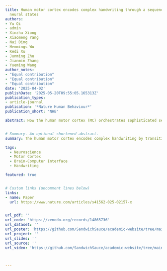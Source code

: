 ```yaml
---
title: Human motor cortex encodes complex handwriting through a sequence of stable
  neural states
authors:
- Yu Qi
- admin
- Xinzhu Xiong
- Xiaomeng Yang
- Nai Ding
- Hemmings Wu
- Kedi Xu
- Junming Zhu
- Jianmin Zhang
- Yueming Wang
author_notes:
- "Equal contribution"
- "Equal contribution"
- "Equal contribution"
date: '2025-04-02'
publishDate: '2025-05-20T09:55:05.165313Z'
publication_types:
- article-journal
publication: '*Nature Human Behaviour*'
publication_short: 'NHB'

abstract: How the human motor cortex (MC) orchestrates sophisticated sequences of fine movements such as handwriting remains a puzzle. Here we investigate this question through Utah array recordings from human MC during attempted handwriting of Chinese characters (n = 306, each consisting of 6.3 +/- 2.0 strokes). We find that MC activity evolves through a sequence of states corresponding to the writing of stroke fragments during complicated handwriting. The directional tuning curve of MC neurons remains stable within states, but its gain or preferred direction strongly varies across states. By building models that can automatically infer the neural states and implement state-dependent directional tuning, we can significantly better explain the firing pattern of individual neurons and reconstruct recognizable handwriting trajectories with 69\% improvement compared with baseline models. Our findings unveil that skilled and sophisticated movements are encoded through state-specific neural configurations.


# Summary. An optional shortened abstract.
summary: The human motor cortex encodes complex handwriting by transitioning through neural states, each with distinct directional tuning, enabling accurate reconstruction of written characters.

tags:
  - Neuroscience
  - Motor Cortex
  - Brain-Computer Interface
  - Handwriting

featured: true


# Custom links (uncomment lines below)
links:
- name: Paper
  url: https://www.nature.com/articles/s41562-025-02157-x


url_pdf: ''
url_code: 'https://zenodo.org/records/14865736'
url_dataset: ''
url_poster: 'https://github.com/SandwichSauce/academic-website/tree/main/content/publication/2025-nhb-human/2025-nhb-human-poster.pdf'
url_project: ''
url_slides: ''
url_source: ''
url_video: 'https://github.com/SandwichSauce/academic-website/tree/main/content/publication/2025-nhb-human/2025-nhb-human-video.mp4'



---
```


